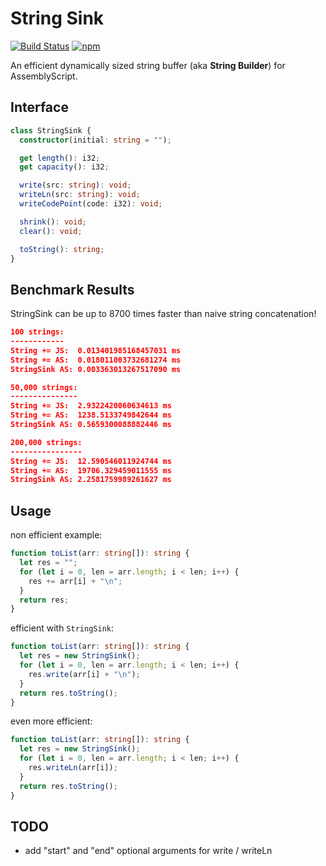 String Sink
===
[![Build Status](https://github.com/MaxGraey/as-string-sink/actions/workflows/test.yml/badge.svg?event=push)](https://github.com/MaxGraey/as-string-sink/actions/workflows/test.yml?query=branch%3Amain)
[![npm](https://img.shields.io/npm/v/as-string-sink.svg?color=007acc&logo=npm)](https://www.npmjs.com/package/as-string-sink)

An efficient dynamically sized string buffer (aka **String Builder**) for AssemblyScript.

## Interface

```ts
class StringSink {
  constructor(initial: string = "");

  get length(): i32;
  get capacity(): i32;

  write(src: string): void;
  writeLn(src: string): void;
  writeCodePoint(code: i32): void;

  shrink(): void;
  clear(): void;

  toString(): string;
}
```

## Benchmark Results

StringSink can be up to 8700 times faster than naive string concatenation!

```json
100 strings:
------------
String += JS:  0.013401985168457031 ms
String += AS:  0.018011003732681274 ms
StringSink AS: 0.003363013267517090 ms

50,000 strings:
---------------
String += JS:  2.9322420060634613 ms
String += AS:  1238.5133749842644 ms
StringSink AS: 0.5659300088882446 ms

200,000 strings:
----------------
String += JS:  12.590546011924744 ms
String += AS:  19706.329459011555 ms
StringSink AS: 2.2581759989261627 ms
```

## Usage

non efficient example:

```ts
function toList(arr: string[]): string {
  let res = "";
  for (let i = 0, len = arr.length; i < len; i++) {
    res += arr[i] + "\n";
  }
  return res;
}
```

efficient with `StringSink`:

```ts
function toList(arr: string[]): string {
  let res = new StringSink();
  for (let i = 0, len = arr.length; i < len; i++) {
    res.write(arr[i] + "\n");
  }
  return res.toString();
}
```

even more efficient:

```ts
function toList(arr: string[]): string {
  let res = new StringSink();
  for (let i = 0, len = arr.length; i < len; i++) {
    res.writeLn(arr[i]);
  }
  return res.toString();
}
```

## TODO

- add "start" and "end" optional arguments for write / writeLn
